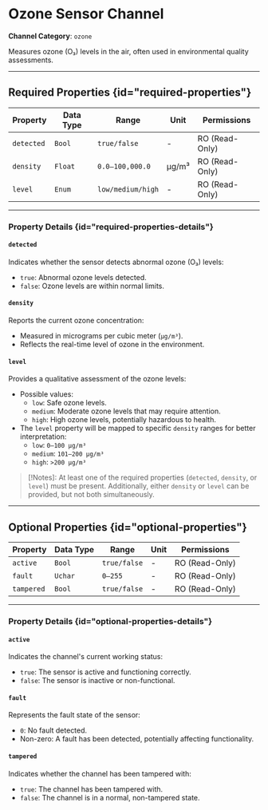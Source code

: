 # Ozone Sensor Channel

**Channel Category**: `ozone`

Measures ozone (O₃) levels in the air, often used in environmental quality assessments.

---

## Required Properties {id="required-properties"}

| **Property** | **Data Type** | **Range**         | **Unit** | **Permissions** |
|--------------|---------------|-------------------|----------|-----------------|
| `detected`   | `Bool`        | `true/false`      | -        | RO (Read-Only)  |
| `density`    | `Float`       | `0.0–100,000.0`   | µg/m³    | RO (Read-Only)  |
| `level`      | `Enum`        | `low/medium/high` | -        | RO (Read-Only)  |

---

### Property Details {id="required-properties-details"}

#### `detected`

Indicates whether the sensor detects abnormal ozone (O₃) levels:

- `true`: Abnormal ozone levels detected.
- `false`: Ozone levels are within normal limits.

#### `density`

Reports the current ozone concentration:

- Measured in micrograms per cubic meter (`µg/m³`).
- Reflects the real-time level of ozone in the environment.

#### `level`

Provides a qualitative assessment of the ozone levels:

- Possible values:
    - `low`: Safe ozone levels.
    - `medium`: Moderate ozone levels that may require attention.
    - `high`: High ozone levels, potentially hazardous to health.
- The `level` property will be mapped to specific `density` ranges for better interpretation:
    - `low`: `0–100 µg/m³`
    - `medium`: `101–200 µg/m³`
    - `high`: `>200 µg/m³`

> [!Notes]:
At least one of the required properties (`detected`, `density`, or `level`) must be present. Additionally, either
`density` or `level` can be provided, but not both simultaneously.

---

## Optional Properties {id="optional-properties"}

| **Property** | **Data Type** | **Range**    | **Unit** | **Permissions** |
|--------------|---------------|--------------|----------|-----------------|
| `active`     | `Bool`        | `true/false` | -        | RO (Read-Only)  |
| `fault`      | `Uchar`       | `0–255`      | -        | RO (Read-Only)  |
| `tampered`   | `Bool`        | `true/false` | -        | RO (Read-Only)  |

---

### Property Details {id="optional-properties-details"}

#### `active`

Indicates the channel's current working status:

- `true`: The sensor is active and functioning correctly.
- `false`: The sensor is inactive or non-functional.

#### `fault`

Represents the fault state of the sensor:

- `0`: No fault detected.
- Non-zero: A fault has been detected, potentially affecting functionality.

#### `tampered`

Indicates whether the channel has been tampered with:

- `true`: The channel has been tampered with.
- `false`: The channel is in a normal, non-tampered state.
